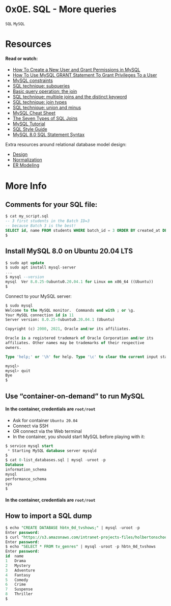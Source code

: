 # 0x0E. SQL - More queries
`SQL` `MySQL`


# Resources
#### Read or watch:

- [How To Create a New User and Grant Permissions in MySQL](https://alx-intranet.hbtn.io/rltoken/RniBKj48bnIN8xpXhGl1yA)
- [How To Use MySQL GRANT Statement To Grant Privileges To a User](https://alx-intranet.hbtn.io/rltoken/FIiEIvA6IN_hSKM5TvgyxQ)
- [MySQL constraints](https://alx-intranet.hbtn.io/rltoken/LrovGa6N-OE2ID_tpWZRaQ)
- [SQL technique: subqueries](https://alx-intranet.hbtn.io/rltoken/kR71h5zjkPtx4kBoVf7q0g)
- [Basic query operation: the join](https://alx-intranet.hbtn.io/rltoken/rNMJeQ1jbNTCljbvCSjf6w)
- [SQL technique: multiple joins and the distinct keyword](https://alx-intranet.hbtn.io/rltoken/HhZ6TJ1q5S0aR4lhfpKdOQ)
- [SQL technique: join types](https://alx-intranet.hbtn.io/rltoken/T6FZUQdsMzr8hgNInBzudA)
- [SQL technique: union and minus](https://alx-intranet.hbtn.io/rltoken/Nd-sdM8QUpf0YKIlXzVv4w)
- [MySQL Cheat Sheet](https://alx-intranet.hbtn.io/rltoken/xP00kJWWi0SzvK-Lt8YdLQ)
- [The Seven Types of SQL Joins](https://alx-intranet.hbtn.io/rltoken/-plhBsra0N7BOuFoEg--zg)
- [MySQL Tutorial](https://alx-intranet.hbtn.io/rltoken/I4Lws_eQrIrNTbkZvvk-oQ)
- [SQL Style Guide](https://alx-intranet.hbtn.io/rltoken/051eAEP_rePBU7jeh879GA)
- [MySQL 8.0 SQL Statement Syntax](https://alx-intranet.hbtn.io/rltoken/YavbYiraYFr8oTukT_N6eQ)

Extra resources around relational database model design:

- [Design](https://alx-intranet.hbtn.io/rltoken/EWLRPeqr5sQ9AqfoG_KXxw)
- [Normalization](https://alx-intranet.hbtn.io/rltoken/mqBhYoSYbhH5ZZrhDcY0kA)
- [ER Modeling](https://alx-intranet.hbtn.io/rltoken/R0exkJmf-2ddKjGfa8D0dA)


# More Info
## Comments for your SQL file:
```sql
$ cat my_script.sql
-- 3 first students in the Batch ID=3
-- because Batch 3 is the best!
SELECT id, name FROM students WHERE batch_id = 3 ORDER BY created_at DESC LIMIT 3;
$
```

## Install MySQL 8.0 on Ubuntu 20.04 LTS
```sql
$ sudo apt update
$ sudo apt install mysql-server
...
$ mysql --version
mysql  Ver 8.0.25-0ubuntu0.20.04.1 for Linux on x86_64 ((Ubuntu))
$
```

Connect to your MySQL server:
```sql
$ sudo mysql
Welcome to the MySQL monitor.  Commands end with ; or \g.
Your MySQL connection id is 11
Server version: 8.0.25-0ubuntu0.20.04.1 (Ubuntu)

Copyright (c) 2000, 2021, Oracle and/or its affiliates.

Oracle is a registered trademark of Oracle Corporation and/or its
affiliates. Other names may be trademarks of their respective
owners.

Type 'help;' or '\h' for help. Type '\c' to clear the current input statement.

mysql>
mysql> quit
Bye
$
```

## Use “container-on-demand” to run MySQL
#### In the container, credentials are `root/root`

- Ask for container `Ubuntu 20.04`
- Connect via SSH
- OR connect via the Web terminal
- In the container, you should start MySQL before playing with it:
```sql
$ service mysql start                                                   
 * Starting MySQL database server mysqld 
$
$ cat 0-list_databases.sql | mysql -uroot -p                               
Database                                                                                   
information_schema                                                                         
mysql                                                                                      
performance_schema                                                                         
sys                      
$
```
#### In the container, credentials are `root/root`

## How to import a SQL dump
```sql
$ echo "CREATE DATABASE hbtn_0d_tvshows;" | mysql -uroot -p
Enter password: 
$ curl "https://s3.amazonaws.com/intranet-projects-files/holbertonschool-higher-level_programming+/274/hbtn_0d_tvshows.sql" -s | mysql -uroot -p hbtn_0d_tvshows
Enter password: 
$ echo "SELECT * FROM tv_genres" | mysql -uroot -p hbtn_0d_tvshows
Enter password: 
id  name
1   Drama
2   Mystery
3   Adventure
4   Fantasy
5   Comedy
6   Crime
7   Suspense
8   Thriller
$
```